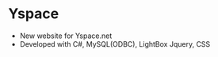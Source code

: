 Yspace
======
- New website for Yspace.net
- Developed with C#, MySQL(ODBC), LightBox Jquery, CSS


